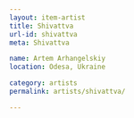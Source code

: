 ```yaml
---
layout: item-artist
title: Shivattva
url-id: shivattva
meta: Shivattva

name: Artem Arhangelskiy
location: Odesa, Ukraine

category: artists
permalink: artists/shivattva/

---
```




